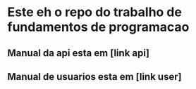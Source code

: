 # Este eh o repo do trabalho de fundamentos de programacao

## Manual da api esta em [link api]

## Manual de usuarios esta em [link user]